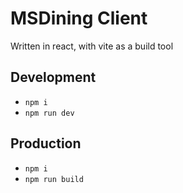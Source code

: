 # MSDining Client

Written in react, with vite as a build tool

## Development

- `npm i`
- `npm run dev`

## Production

- `npm i`
- `npm run build`